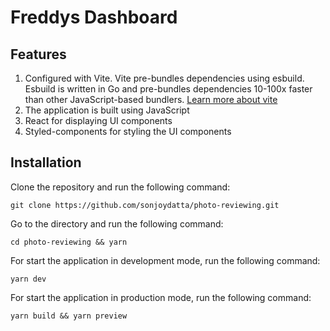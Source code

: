 # Freddys Dashboard

## Features

1. Configured with Vite. Vite pre-bundles dependencies using esbuild. Esbuild is written in Go and pre-bundles dependencies 10-100x faster than other JavaScript-based bundlers. [Learn more about vite](https://dev.to/karanpratapsingh/vite-is-too-fast-i8g)
2. The application is built using JavaScript
3. React for displaying UI components
4. Styled-components for styling the UI components

## Installation

Clone the repository and run the following command:

```shell
git clone https://github.com/sonjoydatta/photo-reviewing.git
```

Go to the directory and run the following command:

```shell
cd photo-reviewing && yarn
```

For start the application in development mode, run the following command:

```shell
yarn dev
```

For start the application in production mode, run the following command:

```shell
yarn build && yarn preview
```

